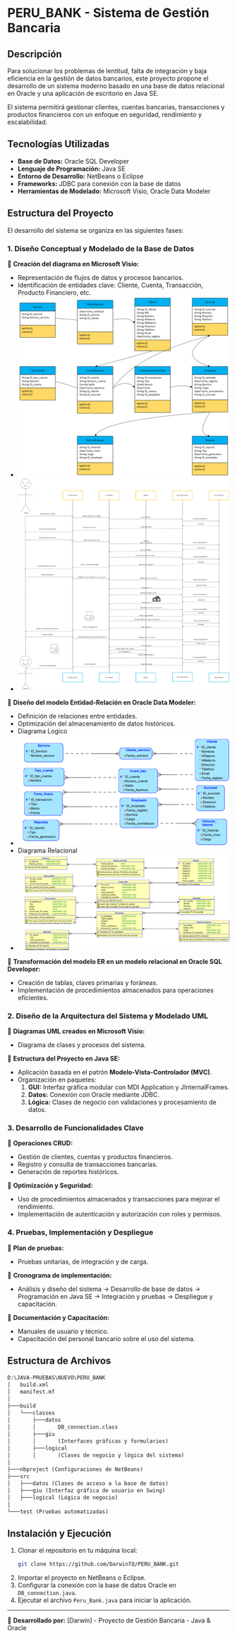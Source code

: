 # PERU_BANK - Sistema de Gestión Bancaria

## Descripción
Para solucionar los problemas de lentitud, falta de integración y baja eficiencia en la gestión de datos bancarios, este proyecto propone el desarrollo de un sistema moderno basado en una base de datos relacional en Oracle y una aplicación de escritorio en Java SE.

El sistema permitirá gestionar clientes, cuentas bancarias, transacciones y productos financieros con un enfoque en seguridad, rendimiento y escalabilidad.

## Tecnologías Utilizadas
- **Base de Datos:** Oracle SQL Developer
- **Lenguaje de Programación:** Java SE
- **Entorno de Desarrollo:** NetBeans o Eclipse
- **Frameworks:** JDBC para conexión con la base de datos
- **Herramientas de Modelado:** Microsoft Visio, Oracle Data Modeler

## Estructura del Proyecto
El desarrollo del sistema se organiza en las siguientes fases:

### 1. Diseño Conceptual y Modelado de la Base de Datos
📌 **Creación del diagrama en Microsoft Visio:**
   - Representación de flujos de datos y procesos bancarios.
   - Identificación de entidades clave: Cliente, Cuenta, Transacción, Producto Financiero, etc.
   - ![Diagrama de Clases](/Peru_Bank_D_C.png)
   - ![Diagrama de Clases](/Peru_Bank_D_P.png)

📌 **Diseño del modelo Entidad-Relación en Oracle Data Modeler:**
   - Definición de relaciones entre entidades.
   - Optimización del almacenamiento de datos históricos.
   - Diagrama Logico
   - ![Diagrama Logico](/Diagrama_Logico.png)
   - Diagrama Relacional
   - ![Diagrama Relacional](/Diagrama_Relacional.png)

📌 **Transformación del modelo ER en un modelo relacional en Oracle SQL Developer:**
   - Creación de tablas, claves primarias y foráneas.
   - Implementación de procedimientos almacenados para operaciones eficientes.

### 2. Diseño de la Arquitectura del Sistema y Modelado UML
📌 **Diagramas UML creados en Microsoft Visio:**
   - Diagrama de clases y procesos del sistema.

📌 **Estructura del Proyecto en Java SE:**
   - Aplicación basada en el patrón **Modelo-Vista-Controlador (MVC)**.
   - Organización en paquetes:
     1. **GUI:** Interfaz gráfica modular con MDI Application y JInternalFrames.
     2. **Datos:** Conexión con Oracle mediante JDBC.
     3. **Lógica:** Clases de negocio con validaciones y procesamiento de datos.

### 3. Desarrollo de Funcionalidades Clave
📌 **Operaciones CRUD:**
   - Gestión de clientes, cuentas y productos financieros.
   - Registro y consulta de transacciones bancarias.
   - Generación de reportes históricos.

📌 **Optimización y Seguridad:**
   - Uso de procedimientos almacenados y transacciones para mejorar el rendimiento.
   - Implementación de autenticación y autorización con roles y permisos.

### 4. Pruebas, Implementación y Despliegue
📌 **Plan de pruebas:**
   - Pruebas unitarias, de integración y de carga.

📌 **Cronograma de implementación:**
   - Análisis y diseño del sistema → Desarrollo de base de datos → Programación en Java SE → Integración y pruebas → Despliegue y capacitación.

📌 **Documentación y Capacitación:**
   - Manuales de usuario y técnico.
   - Capacitación del personal bancario sobre el uso del sistema.

## Estructura de Archivos
```
D:\JAVA-PRUEBAS\NUEVO\PERU_BANK
│   build.xml
│   manifest.mf
│
├───build
│   └───classes
│       ├───datos
│       │       DB_connection.class
│       ├───giu
│       │       (Interfaces gráficas y formularios)
│       ├───logical
│       │       (Clases de negocio y lógica del sistema)
│
├───nbproject (Configuraciones de NetBeans)
├───src
│   ├───datos (Clases de acceso a la base de datos)
│   ├───giu (Interfaz gráfica de usuario en Swing)
│   ├───logical (Lógica de negocio)
│
└───test (Pruebas automatizadas)
```

## Instalación y Ejecución
1. Clonar el repositorio en tu máquina local:
   ```bash
   git clone https://github.com/DarwinTQ/PERU_BANK.git
   ```
2. Importar el proyecto en NetBeans o Eclipse.
3. Configurar la conexión con la base de datos Oracle en `DB_connection.java`.
4. Ejecutar el archivo `Peru_Bank.java` para iniciar la aplicación.



---
🚀 **Desarrollado por:** [Darwin] - Proyecto de Gestión Bancaria - Java & Oracle

